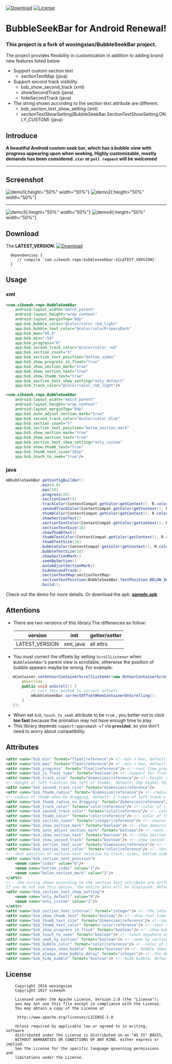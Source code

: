[![Download](https://api.bintray.com/packages/sikeeoh/maven/bubbleseekbar/images/download.svg?version=3.7.1)](https://bintray.com/sikeeoh/maven/bubbleseekbar)
[![License](http://img.shields.io/badge/License-Apache%202.0-brightgreen.svg?style=flat)](https://opensource.org/licenses/Apache-2.0)

# BubbleSeekBar for Android Renewal!


### This project is a fork of woxingxiao/BubbleSeekBar project.
The project provides flexibility in customization in addition to adding brand new features listed below

* Support custom section text 
	* sectionTextMap (java)
* Support second track visibility
	* bsb\_show\_second\_track (xml)
	* showSecondTrack (java)
	* hideSecondTrack (java)
* The string shown according to the section text attribute are different.
	* bsb\_section\_text\_show\_setting (xml)
	* sectionTextShowSetting(BubbleSeekBar.SectionTextShowSetting.ONLY\_CUSTOM) (java)

## Introduce

**A beautiful Android custom seek bar, which has a bubble view with progress appearing upon when seeking. Highly customizable, mostly demands has been considered. `star` or `pull request` will be welcomed**
****
## Screenshot
![demo1](https://github.com/sikeeoh/BubbleSeekBar/blob/master/screenshot/demo1.gif){:height="50%" width="50%"}
![demo2](https://github.com/sikeeoh/BubbleSeekBar/blob/master/screenshot/demo2.gif){:height="50%" width="50%"}
******
![demo3](https://github.com/sikeeoh/BubbleSeekBar/blob/master/screenshot/demo3.gif){:height="50%" width="50%"}
![demo4](https://github.com/sikeeoh/BubbleSeekBar/blob/master/screenshot/demo4.gif){:height="50%" width="50%"}

## Download
The **LATEST_VERSION**: [![Download](https://api.bintray.com/packages/sikeeoh/maven/bubbleseekbar/images/download.svg)](https://bintray.com/sikeeoh/maven/bubbleseekbar)

```
  dependencies {
     // compile 'com.sikeeoh.repo:bubbleseekbar:${LATEST_VERSION}'
  }
```

## Usage  
### xml  
```xml
<com.sikeeoh.repo.BubbleSeekBar
    android:layout_width="match_parent"
    android:layout_height="wrap_content"
    android:layout_marginTop="8dp"
    app:bsb_bubble_color="@color/color_red_light"
    app:bsb_bubble_text_color="@color/colorPrimaryDark"
    app:bsb_max="50.0"
    app:bsb_min="-50"
    app:bsb_progress="0"
    app:bsb_second_track_color="@color/color_red"
    app:bsb_section_count="5"
    app:bsb_section_text_position="bottom_sides"
    app:bsb_show_progress_in_float="true"
    app:bsb_show_section_mark="true"
    app:bsb_show_section_text="true"
    app:bsb_show_thumb_text="true"
    app:bsb_section_text_show_setting="only_default"
    app:bsb_track_color="@color/color_red_light"/>
```
```xml
<com.sikeeoh.repo.BubbleSeekBar
    android:layout_width="match_parent"
    android:layout_height="wrap_content"
    android:layout_marginTop="8dp"
    app:bsb_auto_adjust_section_mark="true"
    app:bsb_second_track_color="@color/color_blue"
    app:bsb_section_count="5"
    app:bsb_section_text_position="below_section_mark"
    app:bsb_show_section_mark="true"
    app:bsb_show_section_text="true"
    app:bsb_section_text_show_setting="only_custom"
    app:bsb_show_thumb_text="true"
    app:bsb_thumb_text_size="18sp"
    app:bsb_touch_to_seek="true"/>
```
### java
```java
mBbubbleSeekBar.getConfigBuilder()
               .min(0.0)
               .max(50)
               .progress(20)
               .sectionCount(5)
               .trackColor(ContextCompat.getColor(getContext(), R.color.color_gray))
               .secondTrackColor(ContextCompat.getColor(getContext(), R.color.color_blue))
               .thumbColor(ContextCompat.getColor(getContext(), R.color.color_blue))
               .showSectionText()
               .sectionTextColor(ContextCompat.getColor(getContext(), R.color.colorPrimary))
               .sectionTextSize(18)
               .showThumbText()
               .thumbTextColor(ContextCompat.getColor(getContext(), R.color.color_red))
               .thumbTextSize(18)
               .bubbleColor(ContextCompat.getColor(getContext(), R.color.color_green))
               .bubbleTextSize(18)
               .showSectionMark()
               .seekBySection()
               .autoAdjustSectionMark()
               .hideSecondTrack()
               .sectionTextMap(sectionTextMap)
               .sectionTextPosition(BubbleSeekBar.TextPosition.BELOW_SECTION_MARK)
               .build();
```
Check out the demo for more details. Or download the apk: [**sample.apk**](https://github.com/sikeeoh/BubbleSeekBar/raw/master/apk/sample.apk)
## Attentions  
- There are two versions of this library.The differences as follow:  

  version | init | getter/setter
  -------- | ---|---
  LATEST_VERSION |xml, java|all attrs

- You must correct the offsets by setting `ScrollListener` when `BubbleSeekBar`'s parent view is scrollable, otherwise the position of bubble appears maybe be wrong. For example:
```java
   mContainer.setOnYourContainerScrollListener(new OnYourContainerScrollListener() {
       @Override
       public void onScroll() {
           // call this method to correct offsets
           mBubbleSeekBar.correctOffsetWhenContainerOnScrolling();
       }
   });
```
- When set `bsb_touch_to_seek` attribute to be `true` , you better not to click **too fast** because the animation may not have enough time to play.
- This library depends `support:appcompat-v7` via **`provided`**, so you don't need to worry about compatibility.

## Attributes  
```xml
<attr name="bsb_min" format="float|reference"/> <!--min < max, default: 0.0f-->
<attr name="bsb_max" format="float|reference"/> <!--min < max, default: 100.0f-->
<attr name="bsb_progress" format="float|reference"/> <!--real time progress value, default: min-->
<attr name="bsb_is_float_type" format="boolean"/> <!--support for float type-->
<attr name="bsb_track_size" format="dimension|reference"/> <!--height of right-track(on the right of thumb), default: 2dp-->
<!--height of left-track(on the left of thumb), default: 2dp higher than right-track's height-->
<attr name="bsb_second_track_size" format="dimension|reference"/>
<attr name="bsb_thumb_radius" format="dimension|reference"/> <!--radius of thumb, default: 2dp higher than left-track's height-->nce"/>
<!--radius of thumb when be dragging, default: 2 times of left-track's height-->
<attr name="bsb_thumb_radius_on_dragging" format="dimension|reference"/>
<attr name="bsb_track_color" format="color|reference"/> <!--color of right-track, default: R.color.colorPrimary-->
<attr name="bsb_second_track_color" format="color|reference"/> <!--color of left-track, default: R.color.colorAccent-->
<attr name="bsb_thumb_color" format="color|reference"/> <!--color of thumb, default: same as left-track's color-->
<attr name="bsb_section_count" format="integer|reference"/> <!--shares of whole progress(max - min), default: 10-->
<attr name="bsb_show_section_mark" format="boolean"/> <!--show demarcation points or not, default: false-->
<attr name="bsb_auto_adjust_section_mark" format="boolean"/> <!--auto scroll to the nearest section_mark or not, default: false-->
<attr name="bsb_show_section_text" format="boolean"/> <!--show section-text or not, default: false-->
<attr name="bsb_show_second_track" format="boolean"/> <!--show second-track or not, default: true-->
<attr name="bsb_section_text_size" format="dimension|reference"/> <!--text size of section-text, default: 14sp-->
<attr name="bsb_section_text_color" format="color|reference"/> <!--text color of section-text, default: same as right-track's color-->
<!--text position of section-text relative to track, sides, bottom_sides, below_section_mark, default: sides-->
<attr name="bsb_section_text_position">
    <enum name="sides" value="0"/>
    <enum name="bottom_sides" value="1"/>
    <enum name="below_section_mark" value="2"/>
</attr>
<!-- the string shown according to the section text attribute are different.
If you do not use this option, the entire data will be displayed. default: NONE  -->
<attr name="bsb_section_text_show_setting">
	<enum name="only_default" value="0"/>
	<enum name="only_custom" value="1"/>
</attr>
<attr name="bsb_section_text_interval" format="integer"/> <!--the interval of two section-text, default: 1-->
<attr name="bsb_show_thumb_text" format="boolean"/> <!--show real time progress-text under thumb or not, default: false-->
<attr name="bsb_thumb_text_size" format="dimension|reference"/> <!--text size of progress-text, default: 14sp-->
<attr name="bsb_thumb_text_color" format="color|reference"/> <!--text color of progress-text, default: same as left-track's color-->
<attr name="bsb_show_progress_in_float" format="boolean"/> <!--show bubble-progress in float or not, default: false-->
<attr name="bsb_touch_to_seek" format="boolean"/> <!--touch anywhere on track to quickly seek, default: false-->
<attr name="bsb_seek_by_section" format="boolean"/> <!--seek by section, the progress may not be linear, default: false-->
<attr name="bsb_bubble_color" format="color|reference"/> <!--color of bubble, default: same as left-track's color-->
<attr name="bsb_always_show_bubble" format="boolean"/> <!--bubble shows all time, default: false-->
<attr name="bsb_always_show_bubble_delay" format="integer"/> <!--the delay duration before bubble shows all the time, default: 200ms-->
<attr name="bsb_hide_bubble" format="boolean"/> <!--hide bubble, default: false-->
```
## License
```
	Copyright 2016 woxingxiao
  	Copyright 2017 sikeeoh

  	Licensed under the Apache License, Version 2.0 (the "License");
  	you may not use this file except in compliance with the License.
  	You may obtain a copy of the License at

     http://www.apache.org/licenses/LICENSE-2.0

  	Unless required by applicable law or agreed to in writing, software
  	distributed under the License is distributed on an "AS IS" BASIS,
  	WITHOUT WARRANTIES OR CONDITIONS OF ANY KIND, either express or implied.
  	See the License for the specific language governing permissions and
  	limitations under the License.
```
